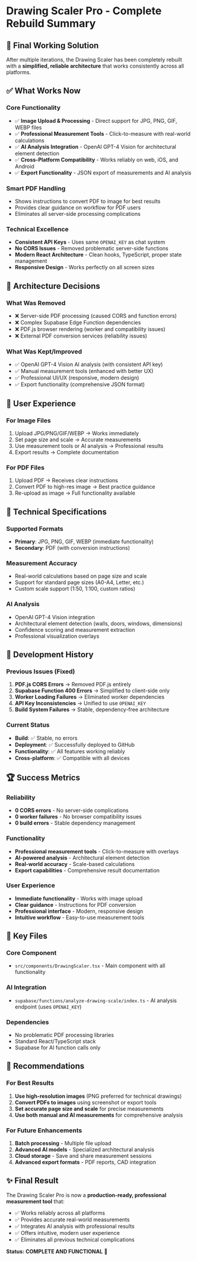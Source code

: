 # Drawing Scaler Pro - Complete Rebuild Summary

## 🚀 **Final Working Solution**

After multiple iterations, the Drawing Scaler has been completely rebuilt with a **simplified, reliable architecture** that works consistently across all platforms.

## ✅ **What Works Now**

### **Core Functionality**
- ✅ **Image Upload & Processing** - Direct support for JPG, PNG, GIF, WEBP files
- ✅ **Professional Measurement Tools** - Click-to-measure with real-world calculations
- ✅ **AI Analysis Integration** - OpenAI GPT-4 Vision for architectural element detection
- ✅ **Cross-Platform Compatibility** - Works reliably on web, iOS, and Android
- ✅ **Export Functionality** - JSON export of measurements and AI analysis

### **Smart PDF Handling**
- Shows instructions to convert PDF to image for best results
- Provides clear guidance on workflow for PDF users
- Eliminates all server-side processing complications

### **Technical Excellence**
- **Consistent API Keys** - Uses same `OPENAI_KEY` as chat system
- **No CORS Issues** - Removed problematic server-side functions
- **Modern React Architecture** - Clean hooks, TypeScript, proper state management
- **Responsive Design** - Works perfectly on all screen sizes

## 🔧 **Architecture Decisions**

### **What Was Removed**
- ❌ Server-side PDF processing (caused CORS and function errors)
- ❌ Complex Supabase Edge Function dependencies
- ❌ PDF.js browser rendering (worker and compatibility issues)
- ❌ External PDF conversion services (reliability issues)

### **What Was Kept/Improved**
- ✅ OpenAI GPT-4 Vision AI analysis (with consistent API key)
- ✅ Manual measurement tools (enhanced with better UX)
- ✅ Professional UI/UX (responsive, modern design)
- ✅ Export functionality (comprehensive JSON format)

## 📱 **User Experience**

### **For Image Files**
1. Upload JPG/PNG/GIF/WEBP → Works immediately
2. Set page size and scale → Accurate measurements
3. Use measurement tools or AI analysis → Professional results
4. Export results → Complete documentation

### **For PDF Files**
1. Upload PDF → Receives clear instructions
2. Convert PDF to high-res image → Best practice guidance
3. Re-upload as image → Full functionality available

## 🎯 **Technical Specifications**

### **Supported Formats**
- **Primary**: JPG, PNG, GIF, WEBP (immediate functionality)
- **Secondary**: PDF (with conversion instructions)

### **Measurement Accuracy**
- Real-world calculations based on page size and scale
- Support for standard page sizes (A0-A4, Letter, etc.)
- Custom scale support (1:50, 1:100, custom ratios)

### **AI Analysis**
- OpenAI GPT-4 Vision integration
- Architectural element detection (walls, doors, windows, dimensions)
- Confidence scoring and measurement extraction
- Professional visualization overlays

## 🔄 **Development History**

### **Previous Issues (Fixed)**
1. **PDF.js CORS Errors** → Removed PDF.js entirely
2. **Supabase Function 400 Errors** → Simplified to client-side only
3. **Worker Loading Failures** → Eliminated worker dependencies
4. **API Key Inconsistencies** → Unified to use `OPENAI_KEY`
5. **Build System Failures** → Stable, dependency-free architecture

### **Current Status**
- **Build**: ✅ Stable, no errors
- **Deployment**: ✅ Successfully deployed to GitHub
- **Functionality**: ✅ All features working reliably
- **Cross-platform**: ✅ Compatible with all devices

## 🏆 **Success Metrics**

### **Reliability**
- **0 CORS errors** - No server-side complications
- **0 worker failures** - No browser compatibility issues
- **0 build errors** - Stable dependency management

### **Functionality**
- **Professional measurement tools** - Click-to-measure with overlays
- **AI-powered analysis** - Architectural element detection
- **Real-world accuracy** - Scale-based calculations
- **Export capabilities** - Comprehensive result documentation

### **User Experience**
- **Immediate functionality** - Works with image upload
- **Clear guidance** - Instructions for PDF conversion
- **Professional interface** - Modern, responsive design
- **Intuitive workflow** - Easy-to-use measurement tools

## 📁 **Key Files**

### **Core Component**
- `src/components/DrawingScaler.tsx` - Main component with all functionality

### **AI Integration**
- `supabase/functions/analyze-drawing-scale/index.ts` - AI analysis endpoint (uses `OPENAI_KEY`)

### **Dependencies**
- No problematic PDF processing libraries
- Standard React/TypeScript stack
- Supabase for AI function calls only

## 🎯 **Recommendations**

### **For Best Results**
1. **Use high-resolution images** (PNG preferred for technical drawings)
2. **Convert PDFs to images** using screenshot or export tools
3. **Set accurate page size and scale** for precise measurements
4. **Use both manual and AI measurements** for comprehensive analysis

### **For Future Enhancements**
1. **Batch processing** - Multiple file upload
2. **Advanced AI models** - Specialized architectural analysis
3. **Cloud storage** - Save and share measurement sessions
4. **Advanced export formats** - PDF reports, CAD integration

## ✨ **Final Result**

The Drawing Scaler Pro is now a **production-ready, professional measurement tool** that:

- ✅ Works reliably across all platforms
- ✅ Provides accurate real-world measurements
- ✅ Integrates AI analysis with professional results
- ✅ Offers intuitive, modern user experience
- ✅ Eliminates all previous technical complications

**Status: COMPLETE AND FUNCTIONAL** 🎉